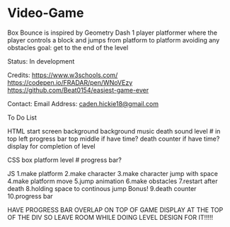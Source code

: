 # Video-Game

Box Bounce is inspired by Geometry Dash
    1 player
    platformer where the player controls a block and jumps from  platform to platform avoiding any obstacles
    goal: get to the end of the level

Status:
    In development

Credits:
    https://www.w3schools.com/
    https://codepen.io/FRADAR/pen/WNoVEzy
    https://github.com/Beat0154/easiest-game-ever

Contact:
    Email Address: caden.hickie18@gmail.com


To Do List

HTML
    start screen
    background
    background music
    death sound
    level # in top left
    progress bar top middle if have time?
    death counter if have time?
    display for completion of level

CSS
    box
    platform
    level #
    progress bar?

JS
    1.make platform
    2.make character
    3.make character jump with space
    4.make platform move
    5.jump animation
    6.make obstacles
    7.restart after death
    8.holding space to continous jump
    Bonus!
    9.death counter
    10.progress bar




HAVE PROGRESS BAR OVERLAP ON TOP OF GAME DISPLAY AT THE TOP OF THE DIV SO LEAVE ROOM WHILE DOING LEVEL DESIGN FOR IT!!!!!
